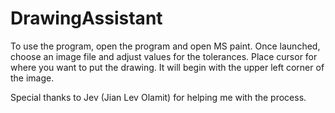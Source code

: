 # DrawingAssistant

To use the program, open the program and open MS paint. Once launched, choose an image file and adjust values for the tolerances. Place cursor for where you want to put the drawing. It will begin with the upper left corner of the image. 

Special thanks to Jev (Jian Lev Olamit) for helping me with the process.
